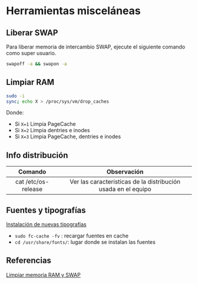 # Herramientas misceláneas

## Liberar SWAP

Para liberar memoria de intercambio SWAP, ejecute el siguiente
comando como super usuario.

```bash
swapoff -a && swapon -a
```

## Limpiar RAM

```bash
sudo -i
sync; echo X > /proc/sys/vm/drop_caches
```

Donde:

* Si `X=1` Limpia PageCache
* Si `X=2` Limpia dentries e inodes
* Si `X=3` Limpia PageCache, dentries e inodes

## Info distribución

|Comando|Observación|
|:-------------:|:-------------:|
|cat /etc/os-release|Ver las caracteristicas de la distribución usada en el equipo|

## Fuentes y tipografías

[Instalación de nuevas tipografías](https://www.sololinux.es/instalar-nuevas-fuentes-en-linux/)

* `sudo fc-cache -fv` : recargar fuentes en cache
* `cd /usr/share/fonts/`: lugar donde se instalan las fuentes 

## Referencias

[Limpiar memoria RAM y SWAP](https://www.tecmint.com/clear-ram-memory-cache-buffer-and-swap-space-on-linux/)
